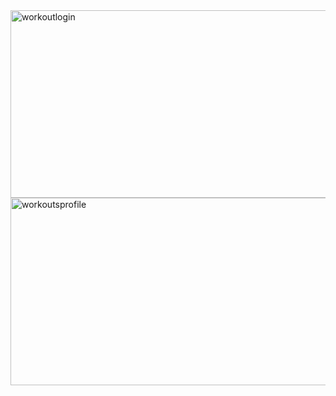 <img  height="300" width="800" alt="workoutlogin" src="https://user-images.githubusercontent.com/102041426/171779059-d9a66e28-e3d7-4420-bb2e-ca59837129bc.png">
<img height="300" width="800" alt="workoutsprofile" src="https://user-images.githubusercontent.com/102041426/171779068-1c92241f-6b9f-4ea5-98ea-b4c01a79e395.png">

